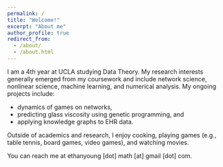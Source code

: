```yaml
---
permalink: /
title: "Welcome!"
excerpt: "About me"
author_profile: true
redirect_from: 
  - /about/
  - /about.html
---
```


I am a 4th year at UCLA studying Data Theory. My research interests generally emerged from my coursework and include network science, nonlinear science, machine learning, and numerical analysis. My ongoing projects include:

- dynamics of games on networks,
- predicting glass viscosity using genetic programming, and
- applying knowledge graphs to EHR data.

Outside of academics and research, I enjoy cooking, playing games (e.g., table tennis, board games, video games), and watching movies.

You can reach me at ethanyoung \[dot\] math \[at\] gmail \[dot\] com.
